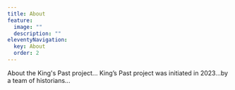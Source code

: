 ```yaml
---
title: About
feature:
  image: ""
  description: ""
eleventyNavigation:
  key: About
  order: 2
---
```


About the King's Past project...
King’s Past project was initiated in 2023...by a team of historians...
